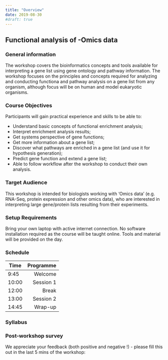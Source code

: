 ```yaml
---
title: "Overview"
date: 2019-08-30
#draft: true
---
```

## Functional analysis of -Omics data

### General information

The workshop covers the bioinformatics concepts and tools available for interpreting a gene list using gene ontology and pathway information. The workshop focuses on the principles and concepts required for analyzing and conducting functiona and pathway analysis on a gene list from any organism, although focus will be on human and model eukaryotic organisms.

### Course Objectives

Participants will gain practical experience and skills to be able to:

- Understand basic concepts of functional enrichment analysis;
- Interpret enrichment analysis results;
- Get systems perspective of gene functions;
- Get more information about a gene list;
- Discover what pathways are enriched in a gene list (and use it for hypothesis generation);
- Predict gene function and extend a gene list;
- Able to follow workflow after the workshop to conduct their own analysis.

### Target Audience
This workshop is intended for biologists working with ‘Omics data’ (e.g. RNA-Seq, protein expression and other omics data), who are interested in interpreting large gene/protein lists resulting from their experiments.

### Setup Requirements
Bring your own laptop with active internet connection. No software installation required as the course will be taught online. Tools and material will be provided on the day.

### Schedule
Time	|	Programme
-----------	| ------------------:
9:45	|	Welcome
10:00	|	Session 1
12:00	|	Break
13:00	|	Session 2
14:45	|	Wrap-up

### Syllabus


### Post-workshop survey
We appreciate your feedback (both positive and negative !) - please fill this out in the last 5 mins of the workshop: 